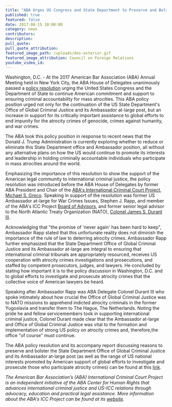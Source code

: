 ```yaml
---
title: "ABA Urges US Congress and State Department to Preserve and Bolster the Office of Global Criminal Justice and Ambassador at-large Post"
published: true
featured: false
date: 2017-08-15 10:00:00
category: news
contributors:
description:
pull_quote:
pull_quote_attribution:
featured_image_path: /uploads/dos-exterior.gif
featured_image_attribution: Council on Foreign Relations
youtube_video_id:
---
```



Washington, D.C. - At the 2017 American Bar Association (ABA) Annual Meeting held in New York City, the ABA House of Delegates unanimously passed a&nbsp;[policy resolution](https://www.americanbar.org/content/dam/aba/images/abanews/2017%20Annual%20Resolutions/10D.pdf)&nbsp;urging the United States Congress and the Department of State to continue American commitment and support to ensuring criminal accountability for mass atrocities. This ABA policy position urged not only for the continuation of the US State Department's Office of Global Criminal Justice and its Ambassador at-large post, but an increase in support for its critically important assistance to global efforts to end impunity for the atrocity crimes of genocide, crimes against humanity, and war crimes.

The ABA took this policy position in response to recent news that the Donald J. Trump Administration is currently exploring whether to reduce or eliminate this State Department office and Ambassador position, all without any alternative plans on how the US would continue to promote its interests and leadership in holding criminally accountable individuals who participate in mass atrocities around the world.

Emphasizing the importance of this resolution to show the support of the American legal community to international criminal justice, the policy resolution was introduced before the ABA House of Delegates by former ABA President and Chair of the [ABA's International Criminal Court Project](https://www.aba-icc.org/), [Michael S. Greco](https://www.aba-icc.org/board-of-advisors/michael-s-greco/). Speaking in support of the resolution was former US Ambassador at-large for War Crimes Issues, Stephen J. Rapp, and member of the ABA's ICC Project [Board of Advisors](https://www.aba-icc.org/the-aba-icc-project/board-of-advisors/), and former senior legal advisor to the North Atlantic Treaty Organization (NATO), [Colonel James S. Durant III](https://seniorexecs.org/about/board-directors/898-james-m-durant-iii-esq-department-of-energy).

Acknowledging that "the promise of 'never again' has been hard to keep", Ambassador Rapp stated that this unfortunate reality does not diminish the importance of the rule of law to deterring atrocity crimes. Ambassador Rapp further emphasized that the State Department Office of Global Criminal Justice and its Ambassador at-large are integral to ensuring that international criminal tribunals are appropriately resourced, receives US cooperation with atrocity crimes investigations and prosecutions, and staffed by competent prosecutors, judges, and lawyers. He concluded by stating how important it is to the policy discussion in Washington, D.C. and to global efforts to investigate and prosecute atrocity crimes that the collective voice of American lawyers be heard.

Speaking after Ambassador Rapp was ABA Delegate Colonel Durant III who spoke intimately about how crucial the Office of Global Criminal Justice was to NATO missions to apprehend indicted atrocity criminals in the former Yugoslavia and transfer them to The Hague, The Netherlands. Noting the pride he and fellow servicemembers took in supporting international criminal justice, Colonel Durant made clear that the Ambassador at-large and Office of Global Criminal Justice was vital to the formation and implementation of strong US policy on atrocity crimes and, therefore,the office "of course" must continue.

The ABA policy resolution and its accompany report discussing reasons to preserve and bolster the State Department Office of Global Criminal Justice and its Ambassador at-large post (as well as the range of US national interests promoted by American support of global efforts to investigate and prosecute those who participate atrocity crimes) can be found at this [link](https://www.americanbar.org/content/dam/aba/images/abanews/2017%20Annual%20Resolutions/10D.pdf).

*The American Bar Association’s (ABA) International Criminal Court Project is an independent initiative of the ABA Center for Human Rights that advances international criminal justice and US-ICC relations through advocacy, education and practical legal assistance. More information about the ABA's ICC Project can be found at its&nbsp;[website](https://www.aba-icc.org/).*